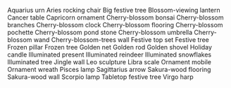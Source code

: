 Aquarius urn
Aries rocking chair
Big festive tree
Blossom-viewing lantern
Cancer table
Capricorn ornament
Cherry-blossom bonsai
Cherry-blossom branches
Cherry-blossom clock
Cherry-blossom flooring
Cherry-blossom pochette
Cherry-blossom pond stone
Cherry-blossom umbrella
Cherry-blossom wand
Cherry-blossom-trees wall
Festive top set
Festive tree
Frozen pillar
Frozen tree
Golden net
Golden rod
Golden shovel
Holiday candle
Illuminated present
Illuminated reindeer
Illuminated snowflakes
Illuminated tree
Jingle wall
Leo sculpture
Libra scale
Ornament mobile
Ornament wreath
Pisces lamp
Sagittarius arrow
Sakura-wood flooring
Sakura-wood wall
Scorpio lamp
Tabletop festive tree
Virgo harp
